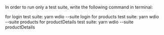 In order to run only a test suite, write the following command in terminal:

for login test suite: yarn wdio --suite login
for products test suite: yarn wdio --suite products
for productDetails test suite: yarn wdio --suite productDetails